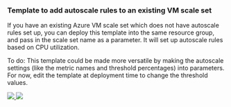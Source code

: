 ### Template to add autoscale rules to an existing VM scale set

If you have an existing Azure VM scale set which does not have autoscale rules set up, you can deploy this template into the same resource group, and pass in the scale set name as a parameter. It will set up autoscale rules based on CPU utilization. 

To do: This template could be made more versatile by making the autoscale settings (like the metric names and threshold percentages) into parameters. For now, edit the template at deployment time to change the threshold values.

<a href="https://portal.azure.com/#create/Microsoft.Template/uri/https%3A%2F%2Fraw.githubusercontent.com%2Fgbowerman%2Fazure-myriad%2Fmaster%2Fautoscale%2Faddautoscale.json" target="_blank">
    <img src="http://azuredeploy.net/deploybutton.png"/>
</a>
<a href="http://armviz.io/#/?load=https%3A%2F%2Fraw.githubusercontent.com%2Fgbowerman%2Fazure-myriad%2Fmaster%2Fautoscale%2Faddautoscale.json" target="_blank">
    <img src="http://armviz.io/visualizebutton.png"/>
</a>
